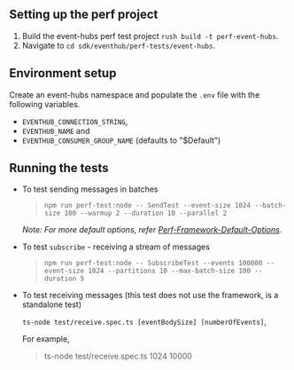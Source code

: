 ## Setting up the perf project

1. Build the event-hubs perf test project `rush build -t perf-event-hubs`.
2. Navigate to `cd sdk/eventhub/perf-tests/event-hubs`.

## Environment setup

Create an event-hubs namespace and populate the `.env` file with the following variables.

- `EVENTHUB_CONNECTION_STRING`,
- `EVENTHUB_NAME` and
- `EVENTHUB_CONSUMER_GROUP_NAME` (defaults to "$Default")

## Running the tests

- To test sending messages in batches

  > `npm run perf-test:node -- SendTest --event-size 1024 --batch-size 100 --warmup 2 --duration 10 --parallel 2`

  _Note: For more default options, refer [Perf-Framework-Default-Options](https://github.com/Azure/azure-sdk-for-js/blob/main/sdk/test-utils/perf/README.md#keyconcepts)._

- To test `subscribe` - receiving a stream of messages

  > `npm run perf-test:node -- SubscribeTest --events 100000 --event-size 1024 --partitions 10 --max-batch-size 100 --duration 5`

- To test receiving messages (this test does not use the framework, is a standalone test)

  `ts-node test/receive.spec.ts [eventBodySize] [numberOfEvents]`,

  For example,

  > ts-node test/receive.spec.ts 1024 10000
